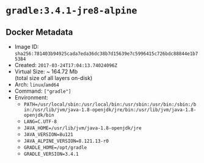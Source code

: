 # `gradle:3.4.1-jre8-alpine`

## Docker Metadata

- Image ID: `sha256:781403b94925cada7eda36dc38b7d15639e7c5996415c726bdc88844e1b75384`
- Created: `2017-03-24T17:04:13.74024096Z`
- Virtual Size: ~ 164.72 Mb  
  (total size of all layers on-disk)
- Arch: `linux`/`amd64`
- Command: `["gradle"]`
- Environment:
  - `PATH=/usr/local/sbin:/usr/local/bin:/usr/sbin:/usr/bin:/sbin:/bin:/usr/lib/jvm/java-1.8-openjdk/jre/bin:/usr/lib/jvm/java-1.8-openjdk/bin`
  - `LANG=C.UTF-8`
  - `JAVA_HOME=/usr/lib/jvm/java-1.8-openjdk/jre`
  - `JAVA_VERSION=8u121`
  - `JAVA_ALPINE_VERSION=8.121.13-r0`
  - `GRADLE_HOME=/opt/gradle`
  - `GRADLE_VERSION=3.4.1`
